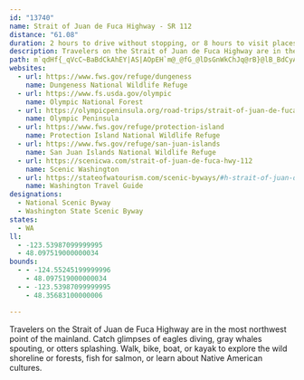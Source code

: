 ```yaml
---
id: "13740"
name: Strait of Juan de Fuca Highway - SR 112
distance: "61.08"
duration: 2 hours to drive without stopping, or 8 hours to visit places along the way.
description: Travelers on the Strait of Juan de Fuca Highway are in the most northwest point of the mainland. Catch glimpses of eagles diving, gray whales spouting, or otters splashing. Walk, bike, boat, or kayak to explore the wild shoreline or forests, fish for salmon, or learn about Native American cultures.
path: m`qdHf{_qVcC~BaBdCkAhEY|AS|AOpEH`m@_@fG_@lDsGnWkChJq@rB}@lB_BdCyAtAwA~@oChA{IzAu^lEcCj@e@RwA~@{AxAcC`DcB`EiA`Gi@|HZblBAxAMrAk@dCgDdJa@tBMxCKtOwBnRyAfGwD`Kk@zCOlBOlGmArr@eCnj@CxJDrAlEzi@RzCx@`Vn@|TNlJ?fEy@fg@d@hVy@jNFlPClDo@zMwBhWkBleAi@bWy@dDcA|CcDzLiPjj@o@zEmD~a@o@jDm@fBeB~DsEhIaDxGOl@KjB?dXSjBsHl`@cKxe@yDpOaGhRk@xBe@vDgFbh@gA~Ik@rGeLbsBsAfR}G~bByAjd@h@nr@JnFvAjpAs@vOuNdnBy@tHwB`NkBvR}@nK[~Fw@nGe@lC}FnVwF`YIlAKzB?fDh@xDbEzSNlADpBOrZo@rI}BpTi@zHKdHFnBvAfJ|@xFz@rCnAxC|OjYnQv\n@lBb@lBTlCN~FD~DT`Db@`CzHnUtBlIv@hEhBxNd@lEh@hKNzFBfEOdP}@jUElDh@b[GzGuBzx@OnB_@jDsAtF_D~KgAtBk@l@}@j@yEz@sBhAiBxCeJlScEpIoAfBgCtC_Bp@mAJgL}AgCO_B?i@LcGjEuE`AwHtFo@Hk@Ig@g@y@yCu@uDc@_DHiPTkBv@mCDg@Eq@O_@i@Yg@?QFyApFiCzGgBfJu@xC}B|EcAnC[tASjBE`BH`IOxAIVg@nA_@d@uDjCs@xAI~@DnIUxBUx@_AzAmAhAcEhAgDJuAv@mAxAi@fBYtC{@rN{BbUeDvWOtC@|@X~Ab@fAlFlGxB~BvBxA|GhBtAxAx@~Al@rBXvATfCCdBuDfd@S~GY`EyErXs@vFi@`Lt@|FB`OcB`EQp@gArG_BnPi@fO_@xAmBtE[fAc@fDCvBFxBt@xDx@tBrFrJd@dBPnBD`C_@lJW~CkBdGwDvJm@p@u@j@_BRmASeAy@kDyDqA_AiBq@iAMaA?kA^]TYZ_DnJs@lHc@|BO\eAx@Oj@CZFr@p@xGNdCQb[s@vP_AfHiAfHSfCo@vPy@|]wB|ZQzJNnUC|JKjFcAdS_BxVi@nDsEhRw@xEDr@\j@|EfCx@xARtAChA_AzCsAfFExD~@lIElBaBfGkAdDs@rAUH{N{@kCY{@Wy@sAe@oAc@w@i@g@gA@sFbA{Ar@]^[l@Ir@?^Tl@b@VzAe@`ADhCzAj@j@pAjB~AbEr@xDIjAYRc@G_AwDi@mAsAaAeAYo@Kc@DwE`Ce@PyAWgD{@e@CUVCPElCw@hAk@nA_@fDWr@iC~DuP|k@wIfWoJlc@{CtQqA|He@fES~AE~AQ~AQdDG`@yAlD}@~DiA~AoBzBqAfDUvA_@t@[dB?jAbCzMJdAE~@}BvQEz@Dr@Hb@hClGfElJlHbLLXF~@[r@e@XaAFyAUu@@c@JYPwN`e@S|AbAzG~@tDd@dApD`FTp@\`CPtE\bCnA`FZx@v@lA~@fDhAjBh@`@rAb@x@DrBOj@JX\|@|BN|@^~FZjIBvBNxBRfAj@p@~BtDb@rA^rB~@`L?~BQxCmAxD[xBJ`BRj@nAfBN~@JlA?jCGnA_AbDMnCBrCHlA^hBdBlE^xAKtBM`AU~@e@p@kDlB{@\i@r@O`Ac@`EKjDH~Ad@rAr@lAjCfDf@fAiCnWaBbNk@~BoApDMl@?xA|@fCdAxBh@r@l@d@`KzCp@\vAxBt@lBb@rBHv@DvAc@|A{AdCi@lAM`DB`Ah@lHXrGnAfOI`HHdANZ~AjBfDrBrD~C|@zAvNtSXrA|A|V^zAhSlWn@lAdAhDNvAElB{@lEaArDiCjDoA`C}C~Di@hA[tAOhDHpA^~@tAxArEbGl@dAn@vBtAnH|ArCXjAn@lD[hEI~DHr@n@`CTpCHbG{W|@_AJeAR{KlDsA~@sGzImAnBu@|BiA~FgAzBuCfEgE~E}BtBcGlDcBvAcCfC{DtFeBvBsHzH_HnGcHtIcB|@qEtAaAj@i@j@yBxCgAnByFzLqApDyBnHcDfNUv@}AbDo@xB[`CqAvM{@zFw@hCoCjD_@Ve@RiARwFMwH@wDMyBm@cEiDgAYkAA}B~@{F`EiH~AwAjAyDhF_Al@w@\eB^{Ir@wIxEyA^uNFgXj@cEdAqXtO_DlAqATuDBgEq@iQ}JgBs@cCo@_BOoBEgEZ_Dp@gBj@oBx@gBlAsCrCyEzGyAxAsBfBsB~@gDx@cBPeFFeKKu@^YdAFdA|DfNVxAD`MRfIChG]tBq@pBOjBCnAXrKMjDe@bDuAlHw@xH_A`EeAjDgAlAeDjBwAtAoC~D_@xAIrAC`Cf@jGPbFBlOIbF}AnXiB`Mq@~CsAxEs@tDyAtFgD~J{AlIaCtN}BpRiFfg@}CbZk@hHi@vJsAx[aCnn@w@rNYbHqAzPe@rDOd@_B`Cc@jBK`EZfCOjAeA`CcA~A_Bp@{ER{@Zq@vAo@jBe@`Cy@fHo@fIUl@qBzA_DpBoArAgA~BsH~Wy@|B_BxAgEfBiA~@c@~@K~A@fAlAbU?nBIj@o@bAcGzGuIpM}AvC{@xBy@zCcBlHwArEyEbMu@xBm@fCO|AuBz\q@pEo@xCsDnNuB`KMlAe@zMgAxE_EpJ}GfOsArAiBXyAb@gFtHm@p@Ul@c@dB{AvHiA~Bi@r@}GjEgBfBo@vAsQhh@eAvBeL|Ni@x@Ur@_A`Ey@jG}B|MUx@c@p@wCxD_AbDAj@JrHEp@gAnE_AzEUxCiBb]m@bHQx@{FfPcGzOcAnB]b@}OhP{CnCmDdEyAdAmDrAaBf@qC^oAdB_AlEaBjVkA~H_@lAm@fAs@j@eA~AyAzJUx@yBzC}@v@e@~AmBrE_BlCOlEo@~BcAfGY^u@^Sl@YzB_@dAUl@Y\_An@Op@IjACbFc@xEWp@a@XqBd@mDxBy@~@i@`Co@fEOp@g@lAoDrGs@~AyCtDi@rAUhIIvAc@lBeA`D]v@uCdCYl@iAtHS|@iAzBu@xCi@xAY~ACz@b@`G?hAo@nHDhHUrBc@dAe@x@qAxAq@XsAR_@XsAjDo@x@oA|@cB`D_IhEWb@YzAYtIEdIMrAk@dD]lAUfB_@dAiAnBcFvGmCvFyBbCgDbHsAxBOv@_@tDc@dAu@`AcAvE_EpIw@|@i@dAKf@?jGYlBe@bFs@pBo@zIcAxFo@hAUVmBl@mBvBoA^ONOt@InDYdAuB~ESrAEbAO\cA~@ITBnAP~@bAnCHlAElAHpIWp[UlISbDOvA_CvHyBjFaF|M_BjDcBlCgCfFWrACvAh@pHEdBi@x@s@Bu@_@s@sAi@Qo@LUXwDdJmBlF}EtK
websites:
  - url: https://www.fws.gov/refuge/dungeness
    name: Dungeness National Wildlife Refuge
  - url: https://www.fs.usda.gov/olympic
    name: Olympic National Forest
  - url: https://olympicpeninsula.org/road-trips/strait-of-juan-de-fuca-scenic-byway/
    name: Olympic Peninsula
  - url: https://www.fws.gov/refuge/protection-island
    name: Protection Island National Wildlife Refuge
  - url: https://www.fws.gov/refuge/san-juan-islands
    name: San Juan Islands National Wildlife Refuge
  - url: https://scenicwa.com/strait-of-juan-de-fuca-hwy-112
    name: Scenic Washington
  - url: https://stateofwatourism.com/scenic-byways/#h-strait-of-juan-de-fuca-scenic-byway
    name: Washington Travel Guide
designations:
  - National Scenic Byway
  - Washington State Scenic Byway
states:
  - WA
ll:
  - -123.53987099999995
  - 48.097519000000034
bounds:
  - - -124.55245199999996
    - 48.097519000000034
  - - -123.53987099999995
    - 48.35683100000006

---
```


Travelers on the Strait of Juan de Fuca Highway are in the most northwest point of the mainland. Catch glimpses of eagles diving, gray whales spouting, or otters splashing. Walk, bike, boat, or kayak to explore the wild shoreline or forests, fish for salmon, or learn about Native American cultures.
